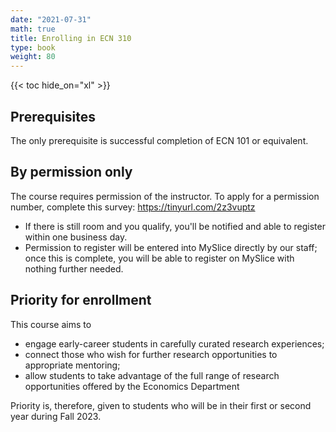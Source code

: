 ```yaml
---
date: "2021-07-31"
math: true
title: Enrolling in ECN 310
type: book
weight: 80
---
```


{{< toc hide_on="xl" >}}

## Prerequisites

The only prerequisite is successful completion of ECN 101 or equivalent.

## By permission only

The course requires permission of the instructor. To apply for a permission number, complete this survey: https://tinyurl.com/2z3vuptz
- If there is still room and you qualify, you'll be notified and able to register within one business day.
- Permission to register will be entered into MySlice directly by our staff; once this is complete, you will be able to register on MySlice with nothing further needed.

## Priority for enrollment

This course aims to
- engage early-career students in carefully curated research experiences;
- connect those who wish for further research opportunities to appropriate mentoring;
- allow students to take advantage of the full range of research opportunities offered by the Economics Department

Priority is, therefore, given to students who will be in their first or second year during Fall 2023.

